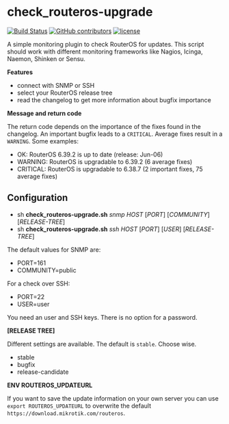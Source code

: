 # check_routeros-upgrade

[![Build Status](https://travis-ci.org/x70b1/check_routeros-upgrade.svg?branch=master)](https://travis-ci.org/x70b1/check_routeros-upgrade)
[![GitHub contributors](https://img.shields.io/github/contributors/x70b1/check_routeros-upgrade.svg)](https://github.com/x70b1/check_routeros-upgrade/graphs/contributors)
[![license](https://img.shields.io/github/license/x70b1/check_routeros-upgrade.svg)](https://github.com/x70b1/check_routeros-upgrade/blob/master/LICENSE)

A simple monitoring plugin to check RouterOS for updates. This script should work with different monitoring frameworks like Nagios, Icinga, Naemon, Shinken or Sensu.

**Features**

* connect with SNMP or SSH
* select your RouterOS release tree
* read the changelog to get more information about bugfix importance

**Message and return code**

The return code depends on the importance of the fixes found in the changelog. An important bugfix leads to a `CRITICAL`. Average fixes result in a `WARNING`. Some examples:

* OK: RouterOS 6.39.2 is up to date (release: Jun-06)
* WARNING: RouterOS is upgradable to 6.39.2 (6 average fixes)
* CRITICAL: RouterOS is upgradable to 6.38.7 (2 important fixes, 75 average fixes)

## Configuration

* sh **check_routeros-upgrade.sh** *snmp* *HOST* [*PORT*] [*COMMUNITY*] [*RELEASE-TREE*]
* sh **check_routeros-upgrade.sh** *ssh* *HOST* [*PORT*] [*USER*] [*RELEASE-TREE*]

The default values for SNMP are:
* PORT=161
* COMMUNITY=public

For a check over SSH:
* PORT=22
* USER=user

You need an user and SSH keys. There is no option for a password.

**[RELEASE TREE]**

Different settings are available. The default is `stable`. Choose wise.

* stable
* bugfix
* release-candidate

**ENV ROUTEROS_UPDATEURL**

If you want to save the update information on your own server you can use `export ROUTEROS_UPDATEURL` to overwrite the default `https://download.mikrotik.com/routeros`.

